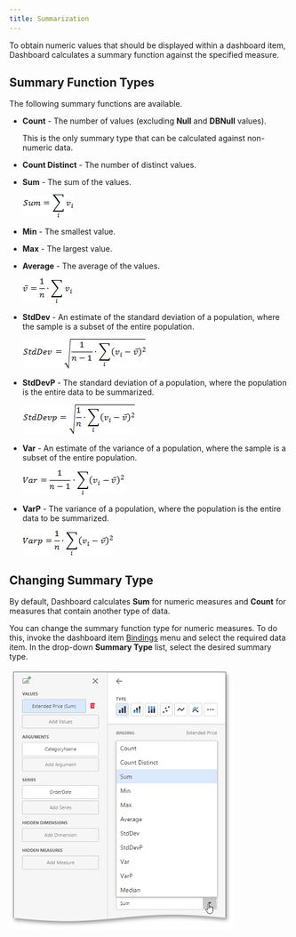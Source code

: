 ```yaml
---
title: Summarization
---
```

To obtain numeric values that should be displayed within a dashboard item, Dashboard calculates a summary function against the specified measure.

## <a name="summaryfunctiontypes"/>Summary Function Types
The following summary functions are available.
* **Count** - The number of values (excluding **Null** and **DBNull** values).
	
	This is the only summary type that can be calculated against non-numeric data.
* **Count Distinct** - The number of distinct values.
* **Sum** - The sum of the values.
	
	![func_sum](../../../images/Img4460.png)
* **Min** - The smallest value.
* **Max** - The largest value.
* **Average** - The average of the values.
	
	![func_average](../../../images/Img4457.png)
* **StdDev** - An estimate of the standard deviation of a population, where the sample is a subset of the entire population.
	
	![func_stddev](../../../images/Img4458.png)
* **StdDevP** - The standard deviation of a population, where the population is the entire data to be summarized.
	
	![func_stddevp](../../../images/Img4459.png)
* **Var** - An estimate of the variance of a population, where the sample is a subset of the entire population.
	
	![func_var](../../../images/Img4461.png)
* **VarP** - The variance of a population, where the population is the entire data to be summarized.
	
	![func_varp](../../../images/Img4462.png)

## Changing Summary Type
By default, Dashboard calculates **Sum** for numeric measures and **Count** for measures that contain another type of data.

You can change the summary function type for numeric measures. To do this, invoke the dashboard item [Bindings](../../../../dashboard-for-web/articles/web-dashboard-designer-mode/ui-elements/dashboard-item-menu.md) menu and select the required data item. In the drop-down **Summary Type** list, select the desired summary type.

![wdd-change-summary-type](../../../images/Img124599.png)